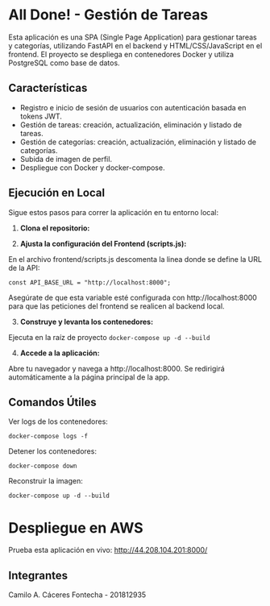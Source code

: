 # All Done! - Gestión de Tareas

Esta aplicación es una SPA (Single Page Application) para gestionar tareas y categorías, utilizando FastAPI en el backend y HTML/CSS/JavaScript en el frontend. El proyecto se despliega en contenedores Docker y utiliza PostgreSQL como base de datos.

## Características

- Registro e inicio de sesión de usuarios con autenticación basada en tokens JWT.
- Gestión de tareas: creación, actualización, eliminación y listado de tareas.
- Gestión de categorías: creación, actualización, eliminación y listado de categorías.
- Subida de imagen de perfil.
- Despliegue con Docker y docker-compose.

## Ejecución en Local

Sigue estos pasos para correr la aplicación en tu entorno local:

1. **Clona el repositorio:**


2. **Ajusta la configuración del Frontend (scripts.js):**

En el archivo frontend/scripts.js descomenta la linea donde se define la URL de la API:

``const API_BASE_URL = "http://localhost:8000";``

Asegúrate de que esta variable esté configurada con http://localhost:8000 para que las peticiones del frontend se realicen al backend local.

3. **Construye y levanta los contenedores:**

Ejecuta en la raíz de proyecto ``docker-compose up -d --build``

4. **Accede a la aplicación:**

Abre tu navegador y navega a http://localhost:8000. Se redirigirá automáticamente a la página principal de la app.

## Comandos Útiles
Ver logs de los contenedores:

```
docker-compose logs -f
```

Detener los contenedores:

```
docker-compose down
```

Reconstruir la imagen:

```
docker-compose up -d --build
```

# Despliegue en AWS

Prueba esta aplicación en vivo: http://44.208.104.201:8000/

## Integrantes

Camilo A. Cáceres Fontecha - 201812935